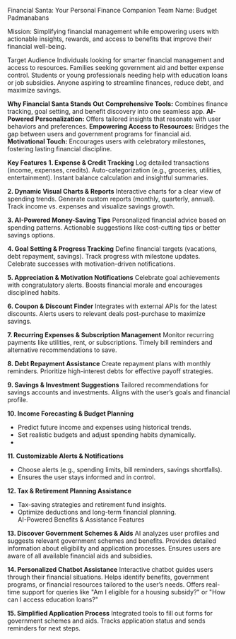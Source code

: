 Financial Santa: Your Personal Finance Companion
Team Name: Budget Padmanabans

Mission: Simplifying financial management while empowering users with actionable insights, rewards, and access to benefits that improve their financial well-being.

Target Audience
Individuals looking for smarter financial management and access to resources.
Families seeking government aid and better expense control.
Students or young professionals needing help with education loans or job subsidies.
Anyone aspiring to streamline finances, reduce debt, and maximize savings.

**Why Financial Santa Stands Out**
**Comprehensive Tools:** Combines finance tracking, goal setting, and benefit discovery into one seamless app.
**AI-Powered Personalization:** Offers tailored insights that resonate with user behaviors and preferences.
**Empowering Access to Resources:** Bridges the gap between users and government programs for financial aid.
**Motivational Touch:** Encourages users with celebratory milestones, fostering lasting financial discipline.

**Key Features**
**1. Expense & Credit Tracking**
Log detailed transactions (income, expenses, credits).
Auto-categorization (e.g., groceries, utilities, entertainment).
Instant balance calculation and insightful summaries.


**2. Dynamic Visual Charts & Reports**
Interactive charts for a clear view of spending trends.
Generate custom reports (monthly, quarterly, annual).
Track income vs. expenses and visualize savings growth.

**3. AI-Powered Money-Saving Tips**
Personalized financial advice based on spending patterns.
Actionable suggestions like cost-cutting tips or better savings options.

**4. Goal Setting & Progress Tracking**
Define financial targets (vacations, debt repayment, savings).
Track progress with milestone updates.
Celebrate successes with motivation-driven notifications.

**5. Appreciation & Motivation Notifications**
Celebrate goal achievements with congratulatory alerts.
Boosts financial morale and encourages disciplined habits.

**6. Coupon & Discount Finder**
Integrates with external APIs for the latest discounts.
Alerts users to relevant deals post-purchase to maximize savings.

**7. Recurring Expenses & Subscription Management**
Monitor recurring payments like utilities, rent, or subscriptions.
Timely bill reminders and alternative recommendations to save.

**8. Debt Repayment Assistance**
Create repayment plans with monthly reminders.
Prioritize high-interest debts for effective payoff strategies.

**9. Savings & Investment Suggestions**
Tailored recommendations for savings accounts and investments.
Aligns with the user’s goals and financial profile.

**10. Income Forecasting & Budget Planning**
- Predict future income and expenses using historical trends.  
- Set realistic budgets and adjust spending habits dynamically.
- 
**11. Customizable Alerts & Notifications**

- Choose alerts (e.g., spending limits, bill reminders, savings shortfalls).  
- Ensures the user stays informed and in control.

  
**12. Tax & Retirement Planning Assistance**
- Tax-saving strategies and retirement fund insights.  
- Optimize deductions and long-term financial planning.  
AI-Powered Benefits & Assistance Features

**13. Discover Government Schemes & Aids**
AI analyzes user profiles and suggests relevant government schemes and benefits.
Provides detailed information about eligibility and application processes.
Ensures users are aware of all available financial aids and subsidies.

**14. Personalized Chatbot Assistance**
Interactive chatbot guides users through their financial situations.
Helps identify benefits, government programs, or financial resources tailored to the user’s needs.
Offers real-time support for queries like "Am I eligible for a housing subsidy?" or "How can I access education loans?"

**15. Simplified Application Process**
Integrated tools to fill out forms for government schemes and aids.
Tracks application status and sends reminders for next steps.
